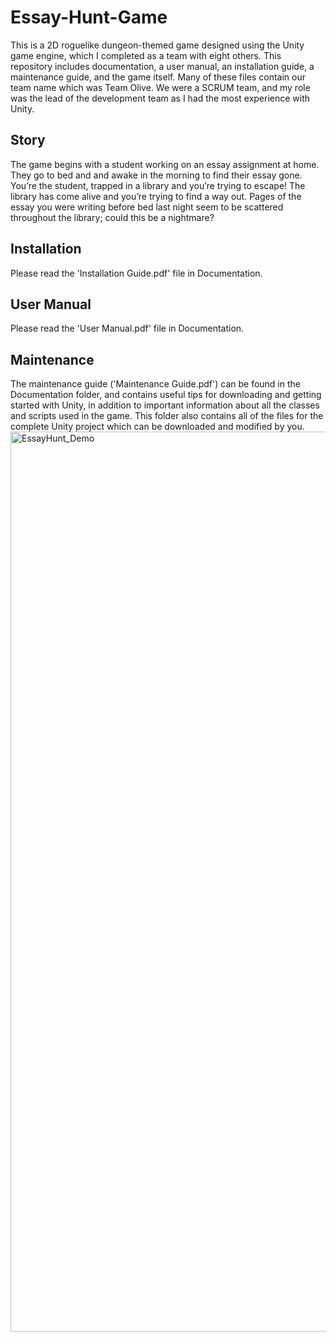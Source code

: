 # Essay-Hunt-Game
This is a 2D roguelike dungeon-themed game designed using the Unity game engine, which I completed as a team with eight others. This repository includes documentation, a user manual, an installation guide, a maintenance guide, and the game itself. Many of these files contain our team name which was Team Olive. We were a SCRUM team, and my role was the lead of the development team as I had the most experience with Unity.
## Story
The game begins with a student working on an essay assignment at home. They go to bed and and awake in the morning to find their essay gone. You’re the student, trapped in a library and you’re trying to escape! The library has come alive and you’re trying to find a way out. Pages of the essay you were writing before bed last night seem to be scattered throughout the library; could this be a nightmare?
## Installation
Please read the 'Installation Guide.pdf' file in Documentation.
## User Manual
Please read the 'User Manual.pdf' file in Documentation.
## Maintenance
The maintenance guide ('Maintenance Guide.pdf') can be found in the Documentation folder, and contains useful tips for downloading and getting started with Unity, in addition to important information about all the classes and scripts used in the game. This folder also contains all of the files for the complete Unity project which can be downloaded and modified by you.
<img width="1440" alt="EssayHunt_Demo" src="https://user-images.githubusercontent.com/30227494/135583499-b2b57688-511b-47cf-9084-ae5740a1eecb.png">
